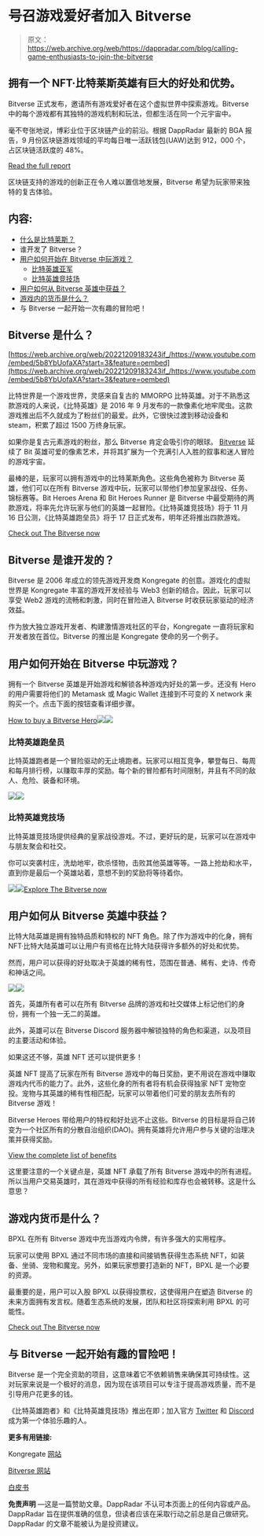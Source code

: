 # 号召游戏爱好者加入 Bitverse

> 原文：<https://web.archive.org/web/https://dappradar.com/blog/calling-game-enthusiasts-to-join-the-bitverse>

## 拥有一个 NFT·比特莱斯英雄有巨大的好处和优势。

Bitverse 正式发布，邀请所有游戏爱好者在这个虚拟世界中探索游戏。Bitverse 中的每个游戏都有其独特的游戏机制和玩法，但都生活在同一个元宇宙中。

毫不夸张地说，博彩业位于区块链产业的前沿。根据 DappRadar 最新的 BGA 报告，9 月份区块链游戏领域的平均每日唯一活跃钱包(UAW)达到 912，000 个，占区块链活跃度的 48%。

[Read the full report](/web/20221209183243/https://dappradar.com/blog/dappradar-x-bga-games-report-q3-2022/)

区块链支持的游戏的创新正在令人难以置信地发展，Bitverse 希望为玩家带来独特的复古体验。

## 内容:

*   [什么是比特莱斯？](https://web.archive.org/web/20221209183243/https://dappradar.com/blog/calling-game-enthusiasts-to-join-the-bitverse/#what)
*   谁开发了 Bitverse？
*   [用户如何开始在 Bitverse 中玩游戏？](https://web.archive.org/web/20221209183243/https://dappradar.com/blog/calling-game-enthusiasts-to-join-the-bitverse/#how)
    *   [比特英雄亚军](https://web.archive.org/web/20221209183243/https://dappradar.com/blog/calling-game-enthusiasts-to-join-the-bitverse/#runner)
    *   [比特英雄竞技场](https://web.archive.org/web/20221209183243/https://dappradar.com/blog/calling-game-enthusiasts-to-join-the-bitverse/#arena)
*   [用户如何从 Bitverse 英雄中获益？](https://web.archive.org/web/20221209183243/https://dappradar.com/blog/calling-game-enthusiasts-to-join-the-bitverse/#benefit)
*   [游戏内的货币是什么？](https://web.archive.org/web/20221209183243/https://dappradar.com/blog/calling-game-enthusiasts-to-join-the-bitverse/#currency)
*   与 Bitverse 一起开始一次有趣的冒险吧！

## Bitverse 是什么？

[https://web.archive.org/web/20221209183243if_/https://www.youtube.com/embed/5b8YbUofaXA?start=3&feature=oembed](https://web.archive.org/web/20221209183243if_/https://www.youtube.com/embed/5b8YbUofaXA?start=3&feature=oembed)

比特世界是一个游戏世界，灵感来自复古的 MMORPG 比特英雄。对于不熟悉这款游戏的人来说，《比特英雄》是 2016 年 9 月发布的一款像素化地牢爬虫。这款游戏推出后不久就成为了粉丝们的最爱。此外，它很快过渡到移动设备和 steam，积累了超过 1500 万终身玩家。

如果你是复古元素游戏的粉丝，那么 Bitverse 肯定会吸引你的眼球。 [Bitverse](https://web.archive.org/web/20221209183243/https://www.thebitverse.io/) 延续了 Bit 英雄可爱的像素艺术，并将其扩展为一个充满引人入胜的叙事和迷人冒险的游戏宇宙。

最棒的是，玩家可以拥有游戏中的比特莱斯角色。这些角色被称为 Bitverse 英雄，他们可以在所有 Bitverse 游戏中玩，玩家可以带他们参加皇家战役、任务、锦标赛等。Bit Heroes Arena 和 Bit Heroes Runner 是 Bitverse 中最受期待的两款游戏，将率先允许玩家与他们的英雄一起冒险。《比特英雄竞技场》将于 11 月 16 日公测，《比特英雄跑垒员》将于 17 日正式发布，明年还将推出四款游戏。

[Check out The Bitverse now](https://web.archive.org/web/20221209183243/https://www.thebitverse.io/)

## Bitverse 是谁开发的？

Bitverse 是 2006 年成立的领先游戏开发商 Kongregate 的创意。游戏化的虚拟世界是 Kongregate 丰富的游戏开发经验与 Web3 创新的结合。因此，玩家可以享受 Web2 游戏的流畅和刺激，同时在冒险进入 Bitverse 时收获玩家驱动的经济效益。

作为放大独立游戏开发者、构建激情游戏社区的平台，Kongregate 一直将玩家和开发者放在首位。Bitverse 的推出是 Kongregate 使命的另一个例子。

## 用户如何开始在 Bitverse 中玩游戏？

拥有一个 Bitverse 英雄是开始游戏和解锁各种游戏内好处的第一步。还没有 Hero 的用户需要将他们的 Metamask 或 Magic Wallet 连接到不可变的 X network 来购买一个。点击下面的按钮查看详细步骤。

[How to buy a Bitverse Hero](https://web.archive.org/web/20221209183243/https://www.thebitverse.io/purchase)![](img/9eac5b7a30ba416fe704a4d37cac8c36.png)![](img/cc5cfdbebc4671cafd1416b5ddd85d54.png)

### 比特英雄跑垒员

比特英雄跑者是一个冒险驱动的无止境跑者。玩家可以相互竞争，攀登每日、每周和每月排行榜，以赚取丰厚的奖励。每个新的冒险都有时间限制，并且有不同的敌人、危险、装备和环境。

![](img/fdec7fc5aa18c8f11c03f2daaee13466.png)![](img/407c4e3ae887b5f887e7b1a26f3b8bc8.png)

### 比特英雄竞技场

比特英雄竞技场提供经典的皇家战役游戏。不过，更好玩的是，玩家可以在游戏中与朋友聚会和社交。

你可以突袭村庄，洗劫地牢，砍杀怪物，击败其他英雄等等。一路上抢劫和水平，直到你是最后一个英雄站着，意想不到的奖励将等待着你。

![](img/d38fec479585ea2e26260147dcdd68a2.png)![](img/4a4c9d94b643512ce097df339989b288.png)[Explore The Bitverse now](https://web.archive.org/web/20221209183243/https://www.thebitverse.io/)

## 用户如何从 Bitverse 英雄中获益？

比特大陆英雄是拥有独特品质和特权的 NFT 角色。除了作为游戏中的化身，拥有 NFT·比特大陆英雄可以让用户有资格在比特大陆获得许多额外的好处和优势。

然而，用户可以获得的好处取决于英雄的稀有性，范围在普通、稀有、史诗、传奇和神话之间。

![](img/7d5417bbbb46d9192509c20b1cabf5f2.png)![](img/7a5f9576a4f9f45aeb338819318f7fdf.png)

首先，英雄所有者可以在所有 Bitverse 品牌的游戏和社交媒体上标记他们的身份，拥有一个独一无二的英雄。

此外，英雄可以在 Bitverse Discord 服务器中解锁独特的角色和渠道，以及项目的主要活动和体验。

如果这还不够，英雄 NFT 还可以提供更多！

英雄 NFT 提高了玩家在所有 Bitverse 游戏中的每日奖励，更不用说在游戏中赚取游戏内代币的能力了。此外，这些化身的所有者将有机会获得独家 NFT 宠物空投。宠物与其英雄的稀有性相匹配，玩家可以带着他们可爱的朋友去所有的 Bitverse 游戏！

Bitverse Heroes 带给用户的特权和好处远不止这些。Bitverse 的目标是将自己转变为一个社区所有的分散自治组织(DAO)。拥有英雄将允许用户参与关键的治理决策并获得奖励。

[View the complete list of benefits](https://web.archive.org/web/20221209183243/https://the-bitverse.medium.com/know-your-bitverse-heroes-perks-f93aa0930c25)

这里要注意的一个关键点是，英雄 NFT 承载了所有 Bitverse 游戏中的所有进程。所以当用户交易英雄时，其在游戏中获得的所有经验和库存也会被转移。这是什么意思？

## 游戏内货币是什么？

BPXL 在所有 Bitverse 游戏中充当游戏内令牌，有许多强大的实用程序。

玩家可以使用 BPXL 通过不同市场的直接和间接销售获得生态系统 NFT，如装备、坐骑、宠物和魔宠。另外，如果玩家想要打造新的 NFT，BPXL 是一个必要的资源。

最重要的是，用户可以入股 BPXL 以获得投票权，这使得用户在塑造 Bitverse 的未来方面拥有发言权。随着生态系统的发展，团队和社区将探索利用 BPXL 的可能性。

[Check out The Bitverse now](https://web.archive.org/web/20221209183243/https://www.thebitverse.io/)

## 与 Bitverse 一起开始有趣的冒险吧！

Bitverse 是一个完全资助的项目，这意味着它不依赖销售来确保其可持续性。这对玩家来说是一个极好的消息，因为现在该项目可以专注于提高游戏质量，而不是引导用户花更多的钱。

《比特英雄跑者》和《比特英雄竞技场》推出在即；加入官方 [Twitter](https://web.archive.org/web/20221209183243/https://twitter.com/BHBitverse) 和 [Discord](https://web.archive.org/web/20221209183243/https://discord.gg/bitverse) 成为第一个体验乐趣的人。

**更多有用链接:**

Kongregate [网站](https://web.archive.org/web/20221209183243/https://www.kongregate.com/)

[Bitverse 网站](https://web.archive.org/web/20221209183243/https://www.thebitverse.io/)

[白皮书](https://web.archive.org/web/20221209183243/https://kongregate.gitbook.io/bitverse/)

**免责声明** —这是一篇赞助文章。DappRadar 不认可本页面上的任何内容或产品。DappRadar 旨在提供准确的信息，但读者应该在采取行动之前总是自己做研究。DappRadar 的文章不能被认为是投资建议。